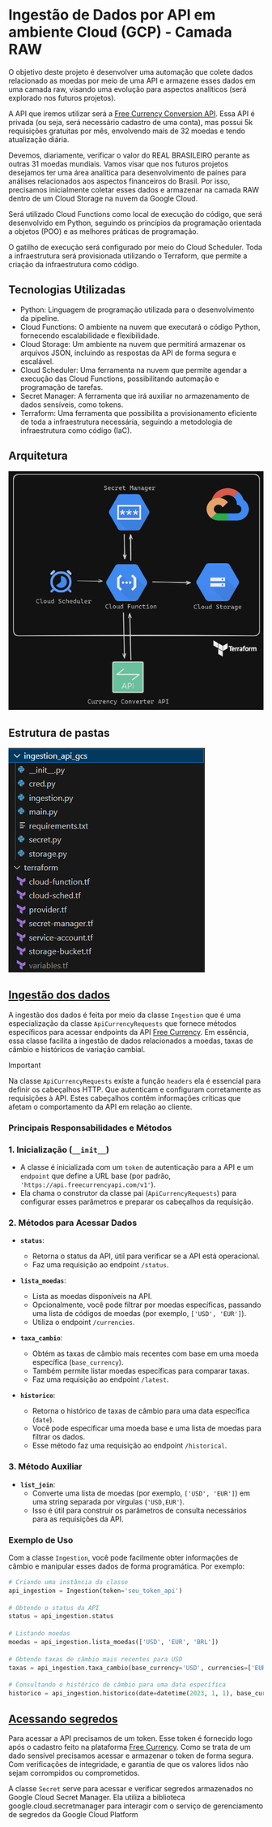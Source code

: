# Ingestão de Dados por API em ambiente Cloud (GCP) - Camada RAW

O objetivo deste projeto é desenvolver uma automação que colete dados relacionado as moedas por meio de uma API e armazene esses dados em uma camada raw, visando uma evolução para aspectos analíticos (será explorado nos futuros projetos). 

A API que iremos utilizar será a [Free Currency Conversion API](https://freecurrencyapi.com). Essa API é privada (ou seja, será necessário cadastro de uma conta), mas possui 5k requisições gratuitas por mês, envolvendo mais de 32 moedas e tendo atualização diária.

Devemos, diariamente, verificar o valor do REAL BRASILEIRO perante as outras 31 moedas mundiais. Vamos visar que nos futuros projetos desejamos ter uma área analítica para desenvolvimento de paínes para análises relacionados aos aspectos financeiros do Brasil. Por isso, precisamos inicialmente coletar esses dados e armazenar na camada RAW dentro de um Cloud Storage na nuvem da Google Cloud.

Será utilizado Cloud Functions como local de execução do código, que será desenvolvido em Python, seguindo os princípios da programação orientada a objetos (POO) e as melhores práticas de programação.

O gatilho de execução será configurado por meio do Cloud Scheduler. Toda a infraestrutura será provisionada utilizando o Terraform, que permite a criação da infraestrutura como código. 

## Tecnologias Utilizadas
- Python: Linguagem de programação utilizada para o desenvolvimento da pipeline.
- Cloud Functions: O ambiente na nuvem que executará o código Python, fornecendo escalabilidade e flexibilidade.
- Cloud Storage: Um ambiente na nuvem que permitirá armazenar os arquivos JSON, incluindo as respostas da API de forma segura e escalável.
- Cloud Scheduler: Uma ferramenta na nuvem que permite agendar a execução das Cloud Functions, possibilitando automação e programação de tarefas.
- Secret Manager: A ferramenta que irá auxiliar no armazenamento de dados sensíveis, como tokens.
- Terraform: Uma ferramenta que possibilita a provisionamento eficiente de toda a infraestrutura necessária, seguindo a metodologia de infraestrutura como código (IaC).

## Arquitetura
![Arquitetura do projeto que será construído](imagens/arquitetura_ingestao_por_api_cloud.png)

## Estrutura de pastas

![Pastas](imagens/pastas.png)

## [Ingestão dos dados](ingestion_api_gcs/ingestion.py)

A ingestão dos dados é feita por meio da classe `Ingestion` que é uma especialização da classe `ApiCurrencyRequests` que fornece métodos específicos para acessar endpoints da API [Free Currency](https://freecurrencyapi.com). Em essência, essa classe facilita a ingestão de dados relacionados a moedas, taxas de câmbio e históricos de variação cambial.

> [!IMPORTANT]
> Na classe `ApiCurrencyRequests` existe a função `headers` ela é essencial para definir os cabeçalhos HTTP. 
> Que autenticam e configuram corretamente as requisições à API. 
> Estes cabeçalhos contêm informações críticas que afetam o comportamento da API em relação ao cliente.

### Principais Responsabilidades e Métodos

### 1. Inicialização (`__init__`)
- A classe é inicializada com um `token` de autenticação para a API e um `endpoint` que define a URL base (por padrão, `'https://api.freecurrencyapi.com/v1'`).
- Ela chama o construtor da classe pai (`ApiCurrencyRequests`) para configurar esses parâmetros e preparar os cabeçalhos da requisição.

### 2. Métodos para Acessar Dados

- **`status`**: 
  - Retorna o status da API, útil para verificar se a API está operacional.
  - Faz uma requisição ao endpoint `/status`.

- **`lista_moedas`**: 
  - Lista as moedas disponíveis na API.
  - Opcionalmente, você pode filtrar por moedas específicas, passando uma lista de códigos de moedas (por exemplo, `['USD', 'EUR']`).
  - Utiliza o endpoint `/currencies`.

- **`taxa_cambio`**: 
  - Obtém as taxas de câmbio mais recentes com base em uma moeda específica (`base_currency`).
  - Também permite listar moedas específicas para comparar taxas.
  - Faz uma requisição ao endpoint `/latest`.

- **`historico`**: 
  - Retorna o histórico de taxas de câmbio para uma data específica (`date`).
  - Você pode especificar uma moeda base e uma lista de moedas para filtrar os dados.
  - Esse método faz uma requisição ao endpoint `/historical`.

### 3. Método Auxiliar

- **`list_join`**: 
  - Converte uma lista de moedas (por exemplo, `['USD', 'EUR']`) em uma string separada por vírgulas (`'USD,EUR'`).
  - Isso é útil para construir os parâmetros de consulta necessários para as requisições da API.

### Exemplo de Uso

Com a classe `Ingestion`, você pode facilmente obter informações de câmbio e manipular esses dados de forma programática. Por exemplo:

```python
# Criando uma instância da classe
api_ingestion = Ingestion(token='seu_token_api')

# Obtendo o status da API
status = api_ingestion.status

# Listando moedas
moedas = api_ingestion.lista_moedas(['USD', 'EUR', 'BRL'])

# Obtendo taxas de câmbio mais recentes para USD
taxas = api_ingestion.taxa_cambio(base_currency='USD', currencies=['EUR', 'BRL'])

# Consultando o histórico de câmbio para uma data específica
historico = api_ingestion.historico(date=datetime(2023, 1, 1), base_currency='USD', currencies=['EUR'])
```

## [Acessando segredos](ingestion_api_gcs/secret.py)

Para acessar a API precisamos de um token. Esse token é fornecido logo após o cadastro feito na plataforma [Free Currency](https://freecurrencyapi.com).
Como se trata de um dado sensível precisamos acessar e armazenar o token de forma segura. Com verificações de integridade, e garantia de que os valores lidos não sejam corrompidos ou comprometidos.

A classe `Secret` serve para acessar e verificar segredos armazenados no Google Cloud Secret Manager. Ela utiliza a biblioteca google.cloud.secretmanager para interagir com o serviço de gerenciamento de segredos da Google Cloud Platform

